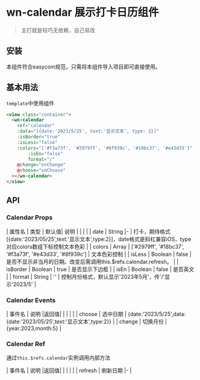 # wn-calendar 展示打卡日历组件

> 主打就是轻巧无依赖，自己易改

## 安装

本组件符合easycom规范，只需将本组件导入项目即可直接使用。

## 基本用法

`template`中使用组件
```html
<view class="container">
  <wn-calendar 
    ref="calendar" 
    :data="[{date:'2023/5/25', text:'显示文本', type: 2}]" 
    :isBorder="true" 
    :isLess="false" 
    :colors="['#f3a73f', '#2979ff', '#8f939c', '#18bc37', '#e43d33']" 
		:isEn="false"
		format="/"
    @change="onChange" 
    @choose="onChoose" 
  ></wn-calendar>
</view>
```

## API

### Calendar Props

|  属性名	|    类型	| 默认值| 说明																													|
| 		| 																													|
| date		| String	|-		| 打卡，期待格式[{date:'2023/05/25',text:'显示文本',type:2}]，date格式是斜杠兼容iOS，type对应colors数组下标控制文本色彩																							|
| colors		| Array<String>	| ['#2979ff', '#18bc37', '#f3a73f', '#e43d33', '#8f939c'] | 文本色彩控制																												|
| isLess	| Boolean	| false			| 是否不显示非当月的日期。改变后需调用this.$refs.calendar.refresh。																								|
| isBorder	| Boolean	| true		| 是否显示下边框																									|
| isEn	| Boolean	| false		| 是否英文																									|
| format	| String | ''			| 控制月份格式，默认显示'2023年5月'，传'/'显示'2023/5'																									|

### Calendar Events

|  事件名		| 说明								|返回值|
| 								|		| 									|
| choose	| 选中日期	| {date:'2023/5/25',data:{date:'2023/05/25',text:'显示文本',type:2}} 	|
| change	| 切换月份 | {year:2023,month:5} 	|

### Calendar Ref

通过`this.$refs.calendar`实例调用内部方法

|  事件名		| 说明								|返回值|
| 								|		| 									|
| refresh	| 刷新日期	|- 	|